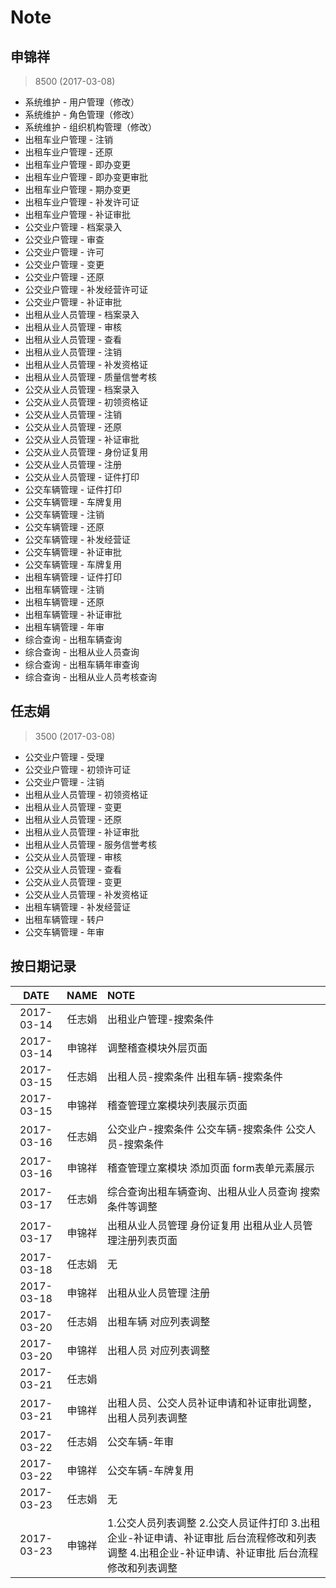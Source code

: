 # Note
## 申锦祥
> 8500 (2017-03-08)

* 系统维护 - 用户管理（修改）
* 系统维护 - 角色管理（修改）
* 系统维护 - 组织机构管理（修改）
* 出租车业户管理 - 注销
* 出租车业户管理 - 还原
* 出租车业户管理 - 即办变更
* 出租车业户管理 - 即办变更审批
* 出租车业户管理 - 期办变更
* 出租车业户管理 - 补发许可证
* 出租车业户管理 - 补证审批
* 公交业户管理 - 档案录入
* 公交业户管理 - 审查
* 公交业户管理 - 许可
* 公交业户管理 - 变更
* 公交业户管理 - 还原
* 公交业户管理 - 补发经营许可证
* 公交业户管理 - 补证审批
* 出租从业人员管理 - 档案录入
* 出租从业人员管理 - 审核
* 出租从业人员管理 - 查看
* 出租从业人员管理 - 注销
* 出租从业人员管理 - 补发资格证
* 出租从业人员管理 - 质量信誉考核
* 公交从业人员管理 - 档案录入
* 公交从业人员管理 - 初领资格证
* 公交从业人员管理 - 注销
* 公交从业人员管理 - 还原
* 公交从业人员管理 - 补证审批
* 公交从业人员管理 - 身份证复用
* 公交从业人员管理 - 注册
* 公交从业人员管理 - 证件打印
* 公交车辆管理 - 证件打印
* 公交车辆管理 - 车牌复用
* 公交车辆管理 - 注销
* 公交车辆管理 - 还原
* 公交车辆管理 - 补发经营证
* 公交车辆管理 - 补证审批
* 公交车辆管理 - 车牌复用
* 出租车辆管理 - 证件打印
* 出租车辆管理 - 注销
* 出租车辆管理 - 还原
* 出租车辆管理 - 补证审批
* 出租车辆管理 - 年审
* 综合查询 - 出租车辆查询
* 综合查询 - 出租从业人员查询
* 综合查询 - 出租车辆年审查询
* 综合查询 - 出租从业人员考核查询

## 任志娟
> 3500 (2017-03-08)

* 公交业户管理 - 受理
* 公交业户管理 - 初领许可证
* 公交业户管理 - 注销
* 出租从业人员管理 - 初领资格证
* 出租从业人员管理 - 变更
* 出租从业人员管理 - 还原
* 出租从业人员管理 - 补证审批
* 出租从业人员管理 - 服务信誉考核
* 公交从业人员管理 - 审核
* 公交从业人员管理 - 查看
* 公交从业人员管理 - 变更
* 公交从业人员管理 - 补发资格证
* 出租车辆管理 - 补发经营证
* 出租车辆管理 - 转户
* 公交车辆管理 - 年审
## 按日期记录
|DATE|NAME|NOTE|
|:--:|:--:|:-------------------------------------------|
|2017-03-14|任志娟|出租业户管理-搜索条件|
|2017-03-14|申锦祥|调整稽查模块外层页面|
|2017-03-15|任志娟|出租人员-搜索条件 出租车辆-搜索条件|
|2017-03-15|申锦祥|稽查管理立案模块列表展示页面|
|2017-03-16|任志娟|公交业户-搜索条件 公交车辆-搜索条件 公交人员-搜索条件|
|2017-03-16|申锦祥|稽查管理立案模块 添加页面 form表单元素展示|
|2017-03-17|任志娟|综合查询出租车辆查询、出租从业人员查询 搜索条件等调整|
|2017-03-17|申锦祥|出租从业人员管理 身份证复用 出租从业人员管理注册列表页面|
|2017-03-18|任志娟|无|
|2017-03-18|申锦祥|出租从业人员管理 注册|
|2017-03-20|任志娟|出租车辆 对应列表调整|
|2017-03-20|申锦祥|出租人员 对应列表调整|
|2017-03-21|任志娟||
|2017-03-21|申锦祥|出租人员、公交人员补证申请和补证审批调整，出租人员列表调整|
|2017-03-22|任志娟|公交车辆-年审|
|2017-03-22|申锦祥|公交车辆-车牌复用|
|2017-03-23|任志娟|无|
|2017-03-23|申锦祥|1.公交人员列表调整 2.公交人员证件打印 3.出租企业-补证申请、补证审批 后台流程修改和列表调整 4.出租企业-补证申请、补证审批 后台流程修改和列表调整|
